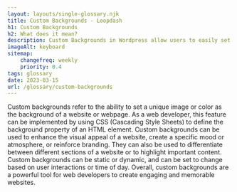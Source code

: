 ```yaml
--- 
layout: layouts/single-glossary.njk
title: Custom Backgrounds - Loopdash
h1: Custom Backgrounds
h2: What does it mean?
description: Custom Backgrounds in Wordpress allow users to easily set and customize the background image or color of their website without needing to modify any code.
imageAlt: keyboard
sitemap:
	changefreq: weekly
	priority: 0.4
tags: glossary
date: 2023-03-15
url: /glossary/custom-backgrounds
---
```


Custom backgrounds refer to the ability to set a unique image or color as the background of a website or webpage. As a web developer, this feature can be implemented by using CSS (Cascading Style Sheets) to define the background property of an HTML element. Custom backgrounds can be used to enhance the visual appeal of a website, create a specific mood or atmosphere, or reinforce branding. They can also be used to differentiate between different sections of a website or to highlight important content. Custom backgrounds can be static or dynamic, and can be set to change based on user interactions or time of day. Overall, custom backgrounds are a powerful tool for web developers to create engaging and memorable websites.

